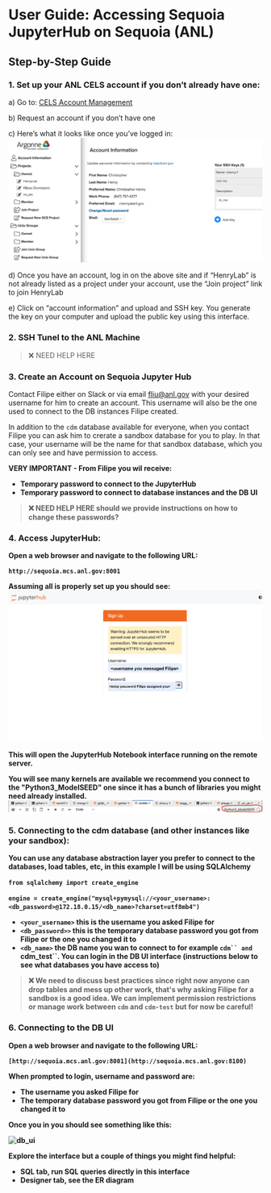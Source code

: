 # User Guide: Accessing Sequoia JupyterHub on Sequoia (ANL)

## Step-by-Step Guide

### 1. Set up your ANL CELS account if you don’t already have one:

a) Go to: [CELS Account Management](https://accounts.cels.anl.gov/)

b) Request an account if you don’t have one

c) Here’s what it looks like once you’ve logged in:
![cels_account](CELS_account.png)

d) Once you have an account, log in on the above site and if “HenryLab” is not already listed as a project under your account, use the “Join project” link to join HenryLab

e) Click on “account information” and upload and SSH key. You generate the key on your computer and upload the public key using this interface.
   
### 2. SSH Tunel to the ANL Machine

> :x: NEED HELP HERE

### 3. Create an Account on Sequoia Jupyter Hub

Contact Filipe either on Slack or via email fliu@anl.gov with your desired username for him to create an account. This username will also be the one used to connect to the DB instances Filipe created.

In addition to the ```cdm``` database available for everyone, when you contact Filipe you can ask him to crerate a sandbox database for you to play. In that case, your username will be the name for that sandbox database, which you can only see and have permission to access.

<b>VERY IMPORTANT<b> - From Filipe you wil receive:
* Temporary password to connect to the JupyterHub
* Temporary password to connect to database instances and the DB UI


 > :x: NEED HELP HERE should we provide instructions on how to change these passwords?

   
### 4. Access JupyterHub:
   
Open a web browser and navigate to the following URL:

```
http://sequoia.mcs.anl.gov:8001
```
Assuming all is properly set up you should see:
![jupyer_hub](jupyter_sign_up.png)

This will open the JupyterHub Notebook interface running on the remote server.

You will see many kernels are available we recommend you connect to the "Python3_ModelSEED" one since it has a bunch of libraries you might need already installed.
![kernel](python3_modelseed.jpg)


### 5. Connecting to the cdm database (and other instances like your sandbox):

You can use any database abstraction layer you prefer to connect to the databases, load tables, etc, in this example I will be using SQLAlchemy

```from sqlalchemy import create_engine```

```engine = create_engine("mysql+pymysql://<your_username>:<db_password>@172.18.0.15/<db_name>?charset=utf8mb4")```

* ```<your_username>``` this is the username you asked Filipe for
* ```<db_password>>``` this is the temporary database password you got from Filipe or the one you changed it to
* ```<db_name>``` the DB name you wan to connect to for example ```cdm`` and ```cdm_test``. You can login in the DB UI interface (instructions below to see what databases you have access to)


 > :x: We need to discuss best practices since right now anyone can drop tables and mess up other work, that's why asking Filipe for a sandbox is a good idea. We can implement permission restrictions or manage work between ```cdm``` and ```cdm-test``` but for now be careful!

### 6. Connecting to the DB UI 

Open a web browser and navigate to the following URL:
```
[http://sequoia.mcs.anl.gov:8001](http://sequoia.mcs.anl.gov:8100)
```

When prompted to login, username and password are:
* The username you asked Filipe for
* The temporary database password you got from Filipe or the one you changed it to

Once you in you should see something like this:

![db_ui](db_ui.jpg)

Explore the interface but a couple of things you might find helpful:
* SQL tab, run SQL queries directly in this interface
* Designer tab, see the ER diagram
